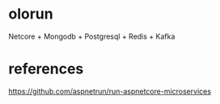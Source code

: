 # olorun
Netcore + Mongodb + Postgresql + Redis + Kafka

# references
https://github.com/aspnetrun/run-aspnetcore-microservices
